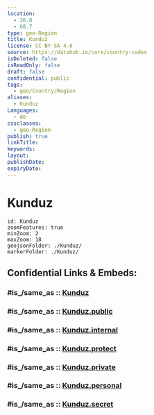 ```yaml
---
location:
  - 36.8
  - 68.7
type: geo-Region
title: Kunduz
license: CC BY-SA 4.0
source: https://datahub.io/core/country-codes
isDeleted: false
isReadOnly: false
draft: false
confidential: public
tags:
  - geo/Country/Region
aliases:
  - Kunduz
Languages:
  - de
cssclasses:
  - geo-Region
publish: true
linkTitle:
keywords:
layout:
publishDate:
expiryDate:
---
```


# Kunduz

```leaflet
id: Kunduz
zoomFeatures: true 
minZoom: 2 
maxZoom: 18
geojsonFolder: ./Kunduz/
markerFolder: ./Kunduz/
```


## Confidential Links & Embeds: 

### #is_/same_as :: [Kunduz](/_Standards/Earth/Continent/Asia/Asia~Central/Afghanistan/provinces~Afghanistan/Kunduz.md) 

### #is_/same_as :: [Kunduz.public](/_public/Earth/Continent/Asia/Asia~Central/Afghanistan/provinces~Afghanistan/Kunduz.public.md) 

### #is_/same_as :: [Kunduz.internal](/_internal/Earth/Continent/Asia/Asia~Central/Afghanistan/provinces~Afghanistan/Kunduz.internal.md) 

### #is_/same_as :: [Kunduz.protect](/_protect/Earth/Continent/Asia/Asia~Central/Afghanistan/provinces~Afghanistan/Kunduz.protect.md) 

### #is_/same_as :: [Kunduz.private](/_private/Earth/Continent/Asia/Asia~Central/Afghanistan/provinces~Afghanistan/Kunduz.private.md) 

### #is_/same_as :: [Kunduz.personal](/_personal/Earth/Continent/Asia/Asia~Central/Afghanistan/provinces~Afghanistan/Kunduz.personal.md) 

### #is_/same_as :: [Kunduz.secret](/_secret/Earth/Continent/Asia/Asia~Central/Afghanistan/provinces~Afghanistan/Kunduz.secret.md)

